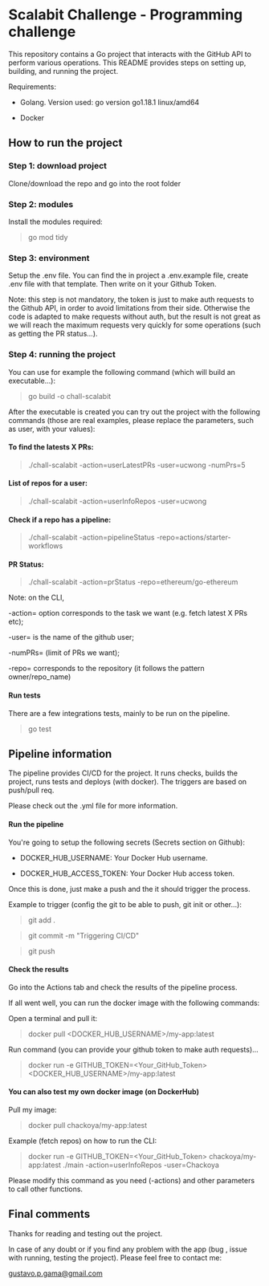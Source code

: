 # Scalabit Challenge - Programming challenge


This repository contains a Go project that interacts with the GitHub API to perform various operations. This README provides steps on setting up, building, and running the project.


Requirements:
- Golang. 
Version used:
go version go1.18.1 linux/amd64

- Docker


## How to run the project

### Step 1: download project

Clone/download the repo and go into the root folder

### Step 2: modules

Install the modules required:

> go mod tidy


### Step 3: environment

Setup the .env file.
You can find the in project a .env.example file, create .env file with that template. Then write on it your Github Token. 

Note: this step is not mandatory, the token is just to make auth requests to the Github API, in order to avoid limitations from their side. Otherwise the code is adapted to make requests without auth, but the result is not great as we will reach the maximum requests very quickly for some operations (such as getting the PR status...).


### Step 4: running the project

You can use for example the following command (which will build an executable...):

> go build -o chall-scalabit

After the executable is created you can try out the project with the following commands (those are real examples, please replace the parameters, such as user, with your values):

#### To find the latests X PRs: 

> ./chall-scalabit -action=userLatestPRs -user=ucwong -numPrs=5

#### List of repos for a user:

> ./chall-scalabit -action=userInfoRepos -user=ucwong

#### Check if a repo has a pipeline:

> ./chall-scalabit -action=pipelineStatus -repo=actions/starter-workflows

#### PR Status:

> ./chall-scalabit -action=prStatus -repo=ethereum/go-ethereum



Note: on the CLI, 

-action=<string> option corresponds to the task we want (e.g. fetch latest X PRs etc);

-user=<string> is the name of the github user; 

-numPRs=<int> (limit of PRs we want);

-repo=<str>  corresponds to the repository (it follows the pattern owner/repo_name)


#### Run tests

There are a few integrations tests, mainly to be run on the pipeline.

> go test



## Pipeline information

The pipeline provides CI/CD for the project. It runs checks, builds the project, runs tests and deploys (with docker). The triggers are based on push/pull req.

Please check out the .yml file for more information. 

#### Run the pipeline

You're going to setup the following secrets (Secrets section on Github):

- DOCKER_HUB_USERNAME: Your Docker Hub username.

- DOCKER_HUB_ACCESS_TOKEN: Your Docker Hub access token.


Once this is done, just make a push and the it should trigger the process. 

Example to trigger (config the git to be able to push, git init or other...):

> git add .

> git commit -m "Triggering CI/CD"

> git push


#### Check the results

Go into the Actions tab and check the results of the pipeline process.

If all went well, you can run the docker image with the following commands:

Open a terminal and pull it:

> docker pull <DOCKER_HUB_USERNAME>/my-app:latest

Run command (you can provide your github token to make auth requests)...

> docker run -e GITHUB_TOKEN=<Your_GitHub_Token> <DOCKER_HUB_USERNAME>/my-app:latest





#### You can also test my own docker image (on DockerHub)


Pull my image:

> docker pull chackoya/my-app:latest



Example (fetch repos) on how to run the CLI: 

> docker run -e GITHUB_TOKEN=<Your_GitHub_Token> chackoya/my-app:latest ./main -action=userInfoRepos -user=Chackoya

Please modify this command as you need (-actions) and other parameters to call other functions.









## Final comments

Thanks for reading and testing out the project.

In case of any doubt or if you find any problem with the app (bug , issue with running, testing the project). Please feel free to contact me: 

gustavo.p.gama@gmail.com
















